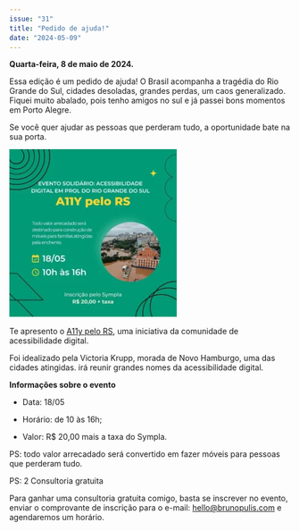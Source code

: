 ```yaml
---
issue: "31"
title: "Pedido de ajuda!"
date: "2024-05-09"
---
```


**Quarta-feira, 8 de maio de 2024.**

Essa edição é um pedido de ajuda!
O Brasil acompanha a tragédia do Rio Grande do Sul, cidades desoladas, grandes perdas, um caos generalizado.
Fiquei muito abalado, pois tenho amigos no sul e já passei bons momentos em Porto Alegre.

Se você quer ajudar as pessoas que perderam tudo, a oportunidade bate na sua porta.

![](images/a11y-rs-300x300.webp)

Te apresento o [A11y pelo RS](https://www.sympla.com.br/evento-online/a11y-pelo-rs/2454833), uma iniciativa da comunidade de acessibilidade digital.

Foi idealizado pela Victoria Krupp, morada de Novo Hamburgo, uma das cidades atingidas. irá reunir grandes nomes da acessibilidade digital.

**Informações sobre o evento**

- Data: 18/05

- Horário: de 10 às 16h;

- Valor: R$ 20,00 mais a taxa do Sympla.

PS: todo valor arrecadado será convertido em fazer móveis para pessoas que perderam tudo.

PS: 2 Consultoria gratuita

Para ganhar uma consultoria gratuita comigo, basta se inscrever no evento, enviar o comprovante de inscrição para o e-mail: [hello@brunopulis.com](mailto:hello@brunopulis.com) e agendaremos um horário.
